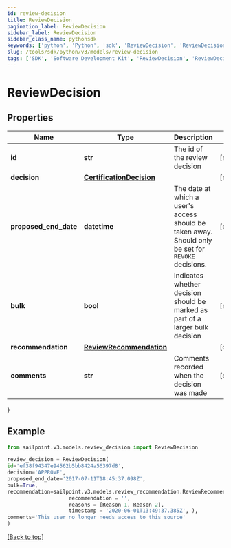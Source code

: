 ```yaml
---
id: review-decision
title: ReviewDecision
pagination_label: ReviewDecision
sidebar_label: ReviewDecision
sidebar_class_name: pythonsdk
keywords: ['python', 'Python', 'sdk', 'ReviewDecision', 'ReviewDecision'] 
slug: /tools/sdk/python/v3/models/review-decision
tags: ['SDK', 'Software Development Kit', 'ReviewDecision', 'ReviewDecision']
---
```


# ReviewDecision


## Properties

Name | Type | Description | Notes
------------ | ------------- | ------------- | -------------
**id** | **str** | The id of the review decision | [required]
**decision** | [**CertificationDecision**](certification-decision) |  | [required]
**proposed_end_date** | **datetime** | The date at which a user's access should be taken away. Should only be set for `REVOKE` decisions. | [optional] 
**bulk** | **bool** | Indicates whether decision should be marked as part of a larger bulk decision | [required]
**recommendation** | [**ReviewRecommendation**](review-recommendation) |  | [optional] 
**comments** | **str** | Comments recorded when the decision was made | [optional] 
}

## Example

```python
from sailpoint.v3.models.review_decision import ReviewDecision

review_decision = ReviewDecision(
id='ef38f94347e94562b5bb8424a56397d8',
decision='APPROVE',
proposed_end_date='2017-07-11T18:45:37.098Z',
bulk=True,
recommendation=sailpoint.v3.models.review_recommendation.ReviewRecommendation(
                    recommendation = '', 
                    reasons = [Reason 1, Reason 2], 
                    timestamp = '2020-06-01T13:49:37.385Z', ),
comments='This user no longer needs access to this source'
)

```
[[Back to top]](#) 

